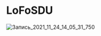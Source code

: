# LoFoSDU

![Запись_2021_11_24_14_05_31_750](https://user-images.githubusercontent.com/75258206/143202689-465c4554-b8ff-4f35-84b7-5700e0a9194f.gif)
